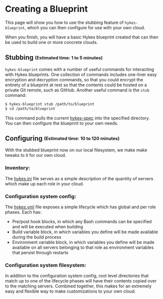 # Creating a Blueprint

This page will show you how to use the stubbing feature of `hykes-blueprint`, which you can
then configure for use with your own cloud.

When you finish, you will have a basic Hykes blueprint created that can then be used to build one
or more concrete clouds.

## Stubbing <sub><sup>(Estimated time: 1 to 5 minutes)</sup></sub>
`hykes-blueprint` comes with a number of useful commands for interacting with Hykes blueprints.
One collection of commands includes one-liner easy encryption and decryption commands, so that you
could encrypt the entirety of a blueprint at rest so that the contents could be hosted on a private
Git remote, such as GitHub. Another useful command is the `stub` command:

```bash
$ hykes-blueprint stub /path/to/blueprint
$ cd /path/to/blueprint
```

This command pulls the current [hykes-spec](https://github.com/cloud-elements/hykes-spec) into the
specified directory. You can then configure the blueprint to your own needs.

## Configuring <sub><sup>(Estimated time: 10 to 120 minutes)</sup></sub>
With the stubbed blueprint now on our local filesystem, we make make tweaks to it for our own cloud.

### Inventory:
The [hykes.ini](https://github.com/cloud-elements/hykes-spec/blob/master/hykes.ini) file serves as
a simple description of the quantity of servers which make up each role in your cloud.

### Configuration system config:
The [hykes.yml](https://github.com/cloud-elements/hykes-spec/blob/master/hykes.yml) file exposes a
simple lifecycle which has global and per role phases. Each has:

* Pre/post hook blocks, in which any Bash commands can be specified and will be executed when
building
* Build variable block, in which variables you define will be made available during the build
process
* Environment variable block, in which variables you define will be made available on all servers
belonging to that role as environment variables that persist through restarts

### Configuration system filesystem:
In addition to the configuration system config, root level directories that match up to one of the
lifecycle phases will have their contents copied over to the matching servers. Combined together,
this makes for an extremely easy and flexible way to make customizations to your own cloud.
